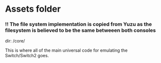# Assets folder

### !! The file system implementation is copied from Yuzu as the filesystem is believed to be the same betweeen both consoles

dir: /core/

This is where all of the main universal code for emulating the Switch/Switch2 goes.


